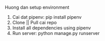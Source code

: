 Huong dan setup environment

1. Cai dat pipenv: pip install pipenv
2. Clone || Pull cai repo
3. Install all dependencies using pipenv
4. Run server: python manage.py runserver
